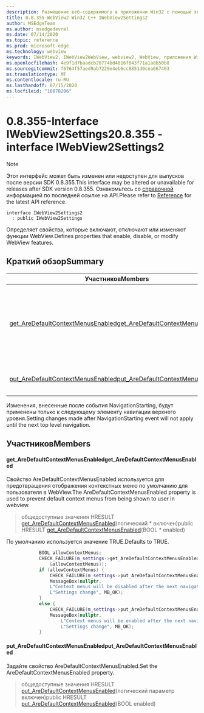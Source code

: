 ```yaml
---
description: Размещение веб-содержимого в приложении Win32 с помощью элемента управления Microsoft Edge WebView2
title: 0.8.355-WebView2 Win32 C++ IWebView2Settings2
author: MSEdgeTeam
ms.author: msedgedevrel
ms.date: 07/14/2020
ms.topic: reference
ms.prod: microsoft-edge
ms.technology: webview
keywords: IWebView2, IWebView2WebView, webview2, WebView, приложения Win32, Win32, EDGE
ms.openlocfilehash: 4e9f1d7baadcb20774bd4816f043f71a1a8b50b8
ms.sourcegitcommit: f6764f57aed9ab7229e4eb6cc8851d0cea667403
ms.translationtype: MT
ms.contentlocale: ru-RU
ms.lasthandoff: 07/15/2020
ms.locfileid: "10878206"
---
```

# <span data-ttu-id="65736-104">0.8.355-Interface IWebView2Settings2</span><span class="sxs-lookup"><span data-stu-id="65736-104">0.8.355 - interface IWebView2Settings2</span></span> 

> [!NOTE]
> <span data-ttu-id="65736-105">Этот интерфейс может быть изменен или недоступен для выпусков после версии SDK 0.8.355.</span><span class="sxs-lookup"><span data-stu-id="65736-105">This interface may be altered or unavailable for releases after SDK version 0.8.355.</span></span> <span data-ttu-id="65736-106">Ознакомьтесь со [справочной](../../../webview2-api-reference.md) информацией по последней ссылке на API.</span><span class="sxs-lookup"><span data-stu-id="65736-106">Please refer to [Reference](../../../webview2-api-reference.md) for the latest API reference.</span></span>

```
interface IWebView2Settings2
  : public IWebView2Settings
```

<span data-ttu-id="65736-107">Определяет свойства, которые включают, отключают или изменяют функции WebView.</span><span class="sxs-lookup"><span data-stu-id="65736-107">Defines properties that enable, disable, or modify WebView features.</span></span>

## <span data-ttu-id="65736-108">Краткий обзор</span><span class="sxs-lookup"><span data-stu-id="65736-108">Summary</span></span>

 <span data-ttu-id="65736-109">Участников</span><span class="sxs-lookup"><span data-stu-id="65736-109">Members</span></span>                        | <span data-ttu-id="65736-110">Описания</span><span class="sxs-lookup"><span data-stu-id="65736-110">Descriptions</span></span>
--------------------------------|---------------------------------------------
[<span data-ttu-id="65736-111">get_AreDefaultContextMenusEnabled</span><span class="sxs-lookup"><span data-stu-id="65736-111">get_AreDefaultContextMenusEnabled</span></span>](#get_aredefaultcontextmenusenabled) | <span data-ttu-id="65736-112">Свойство AreDefaultContextMenusEnabled используется для предотвращения отображения контекстных меню по умолчанию для пользователя в WebView.</span><span class="sxs-lookup"><span data-stu-id="65736-112">The AreDefaultContextMenusEnabled property is used to prevent default context menus from being shown to user in webview.</span></span>
[<span data-ttu-id="65736-113">put_AreDefaultContextMenusEnabled</span><span class="sxs-lookup"><span data-stu-id="65736-113">put_AreDefaultContextMenusEnabled</span></span>](#put_aredefaultcontextmenusenabled) | <span data-ttu-id="65736-114">Задайте свойство AreDefaultContextMenusEnabled.</span><span class="sxs-lookup"><span data-stu-id="65736-114">Set the AreDefaultContextMenusEnabled property.</span></span>

<span data-ttu-id="65736-115">Изменения, внесенные после события NavigationStarting, будут применены только к следующему элементу навигации верхнего уровня.</span><span class="sxs-lookup"><span data-stu-id="65736-115">Setting changes made after NavigationStarting event will not apply until the next top level navigation.</span></span>

## <span data-ttu-id="65736-116">Участников</span><span class="sxs-lookup"><span data-stu-id="65736-116">Members</span></span>

#### <span data-ttu-id="65736-117">get_AreDefaultContextMenusEnabled</span><span class="sxs-lookup"><span data-stu-id="65736-117">get_AreDefaultContextMenusEnabled</span></span> 

<span data-ttu-id="65736-118">Свойство AreDefaultContextMenusEnabled используется для предотвращения отображения контекстных меню по умолчанию для пользователя в WebView.</span><span class="sxs-lookup"><span data-stu-id="65736-118">The AreDefaultContextMenusEnabled property is used to prevent default context menus from being shown to user in webview.</span></span>

> <span data-ttu-id="65736-119">общедоступные значения HRESULT [get_AreDefaultContextMenusEnabled](#get_aredefaultcontextmenusenabled)(логический \* включен)</span><span class="sxs-lookup"><span data-stu-id="65736-119">public HRESULT [get_AreDefaultContextMenusEnabled](#get_aredefaultcontextmenusenabled)(BOOL \* enabled)</span></span>

<span data-ttu-id="65736-120">По умолчанию используется значение TRUE.</span><span class="sxs-lookup"><span data-stu-id="65736-120">Defaults to TRUE.</span></span>

```cpp
            BOOL allowContextMenus;
            CHECK_FAILURE(m_settings->get_AreDefaultContextMenusEnabled(
                &allowContextMenus));
            if (allowContextMenus) {
                CHECK_FAILURE(m_settings->put_AreDefaultContextMenusEnabled(FALSE));
                MessageBox(nullptr,
                L"Context menus will be disabled after the next navigation.",
                L"Settings change", MB_OK);
            }
            else {
                CHECK_FAILURE(m_settings->put_AreDefaultContextMenusEnabled(TRUE));
                MessageBox(nullptr,
                    L"Context menus will be enabled after the next navigation.",
                    L"Settings change", MB_OK);
            }
```

#### <span data-ttu-id="65736-121">put_AreDefaultContextMenusEnabled</span><span class="sxs-lookup"><span data-stu-id="65736-121">put_AreDefaultContextMenusEnabled</span></span> 

<span data-ttu-id="65736-122">Задайте свойство AreDefaultContextMenusEnabled.</span><span class="sxs-lookup"><span data-stu-id="65736-122">Set the AreDefaultContextMenusEnabled property.</span></span>

> <span data-ttu-id="65736-123">общедоступные значения HRESULT [put_AreDefaultContextMenusEnabled](#put_aredefaultcontextmenusenabled)(логический параметр включен)</span><span class="sxs-lookup"><span data-stu-id="65736-123">public HRESULT [put_AreDefaultContextMenusEnabled](#put_aredefaultcontextmenusenabled)(BOOL enabled)</span></span>

